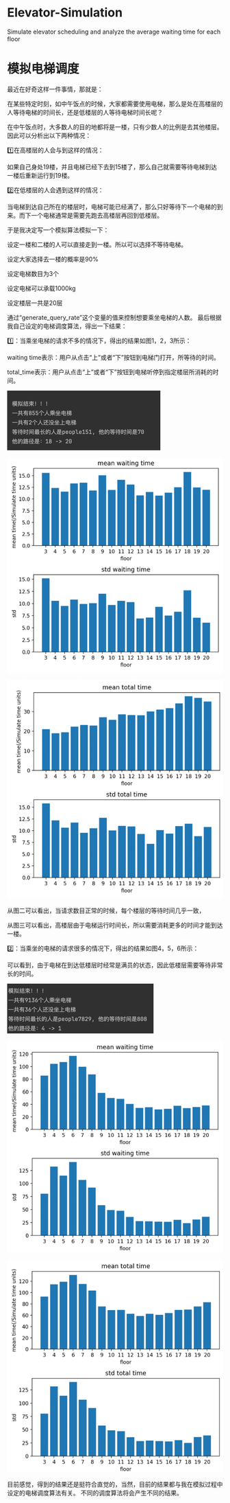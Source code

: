 # Elevator-Simulation

Simulate elevator scheduling and analyze the average waiting time for each floor

# 模拟电梯调度

最近在好奇这样一件事情，那就是：

在某些特定时刻，如中午饭点的时候，大家都需要使用电梯，那么是处在高楼层的人等待电梯的时间长，还是低楼层的人等待电梯时间长呢？

在中午饭点时，大多数人的目的地都将是一楼，只有少数人的比例是去其他楼层。因此可以分析出以下两种情况：

1️⃣在高楼层的人会与到这样的情况：

如果自己身处19楼，并且电梯已经下去到15楼了，那么自己就需要等待电梯到达一楼后重新运行到19楼。

2️⃣在低楼层的人会遇到这样的情况：

当电梯到达自己所在的楼层时，电梯可能已经满了，那么只好等待下一个电梯的到来。而下一个电梯通常是需要先跑去高楼层再回到低楼层。



于是我决定写一个模拟算法模拟一下：

设定一楼和二楼的人可以直接走到一楼。所以可以选择不等待电梯。

设定大家选择去一楼的概率是90%

设定电梯数目为3个

设定电梯可以承载1000kg

设定楼层一共是20层


通过“generate_query_rate”这个变量的值来控制想要乘坐电梯的人数。 最后根据我自己设定的电梯调度算法，得出一下结果：

1️⃣：当乘坐电梯的请求不多的情况下，得出的结果如图1，2，3所示：

waiting time表示：用户从点击“上”或者“下”按钮到电梯门打开，所等待的时间。

total_time表示：用户从点击“上”或者“下”按钮到电梯听停到指定楼层所消耗的时间。

![img.png](assert/img.png)

![img_1.png](assert/img_1.png)

![img_2.png](assert/img_2.png)

从图二可以看出，当请求数目正常的时候，每个楼层的等待时间几乎一致，

从图三可以看出，高楼层由于电梯运行时间长，所以需要消耗更多的时间才能到达一楼。

2️⃣：当乘坐的电梯的请求很多的情况下，得出的结果如图4，5，6所示：

可以看到，由于电梯在到达低楼层时经常是满员的状态，因此低楼层需要等待非常长的时间。

![img_3.png](assert/img_3.png)

![img_4.png](assert/img_4.png)

![img_5.png](assert/img_5.png)


目前感觉，得到的结果还是挺符合直觉的，当然，目前的结果都与我在模拟过程中设定的电梯调度算法有关。 不同的调度算法将会产生不同的结果。
